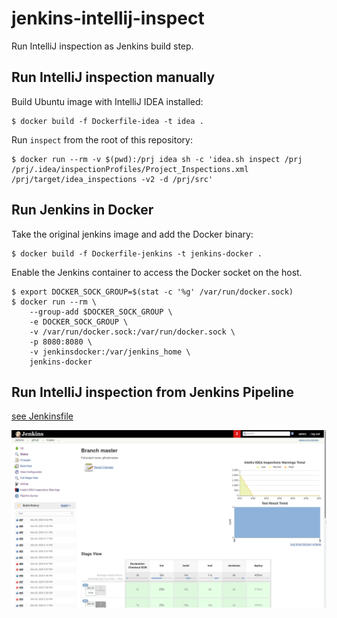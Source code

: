# jenkins-intellij-inspect

Run IntelliJ inspection as Jenkins build step.


## Run IntelliJ inspection manually

Build Ubuntu image with IntelliJ IDEA installed:

    $ docker build -f Dockerfile-idea -t idea .

Run `inspect` from the root of this repository:

    $ docker run --rm -v $(pwd):/prj idea sh -c 'idea.sh inspect /prj /prj/.idea/inspectionProfiles/Project_Inspections.xml /prj/target/idea_inspections -v2 -d /prj/src'


## Run Jenkins in Docker

Take the original jenkins image and add the Docker binary:

    $ docker build -f Dockerfile-jenkins -t jenkins-docker .

Enable the Jenkins container to access the Docker socket on the host.

    $ export DOCKER_SOCK_GROUP=$(stat -c '%g' /var/run/docker.sock)
    $ docker run --rm \
        --group-add $DOCKER_SOCK_GROUP \
        -e DOCKER_SOCK_GROUP \
        -v /var/run/docker.sock:/var/run/docker.sock \
        -p 8080:8080 \
        -v jenkinsdocker:/var/jenkins_home \
        jenkins-docker


## Run IntelliJ inspection from Jenkins Pipeline

[see Jenkinsfile](Jenkinsfile)

![Result](/doc/jenkins.png)
